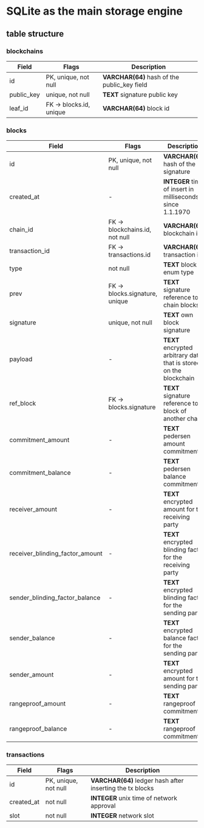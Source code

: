 # SQLite as the main storage engine

## table structure

### blockchains

| Field      | Flags                   | Description                                  |
| ---------- | ----------------------- | -------------------------------------------- |
| id         | PK, unique, not null    | **VARCHAR(64)** hash of the public_key field |
| public_key | unique, not null        | **TEXT** signature public key                |
| leaf_id    | FK -> blocks.id, unique | **VARCHAR(64)** block id                     |

### blocks

| Field                           | Flags                          | Description                                                        |
| ------------------------------- | ------------------------------ | ------------------------------------------------------------------ |
| id                              | PK, unique, not null           | **VARCHAR(64)** hash of the signature                              |
| created_at                      | -                              | **INTEGER** time of insert in milliseconds since 1.1.1970          |
| chain_id                        | FK -> blockchains.id, not null | **VARCHAR(64)** blockchain id                                      |
| transaction_id                  | FK -> transactions.id          | **VARCHAR(64)** transaction id                                     |
| type                            | not null                       | **TEXT** block enum type                                           |
| prev                            | FK -> blocks.signature, unique | **TEXT** signature reference to chain blocks                       |
| signature                       | unique, not null               | **TEXT** own block signature                                       |
| payload                         | -                              | **TEXT** encrypted arbitrary data that is stored on the blockchain |
| ref_block                       | FK -> blocks.signature         | **TEXT** signature reference to a block of another chain           |
| commitment_amount               | -                              | **TEXT** pedersen amount commitment                                |
| commitment_balance              | -                              | **TEXT** pedersen balance commitment                               |
| receiver_amount                 | -                              | **TEXT** encrypted amount for the receiving party                  |
| receiver_blinding_factor_amount | -                              | **TEXT** encrypted blinding factor for the receiving party         |
| sender_blinding_factor_balance  | -                              | **TEXT** encrypted blinding factor for the sending party           |
| sender_balance                  | -                              | **TEXT** encrypted balance factor for the sending party            |
| sender_amount                   | -                              | **TEXT** encrypted amount for the sending party                    |
| rangeproof_amount               | -                              | **TEXT** rangeproof commitment                                     |
| rangeproof_balance              | -                              | **TEXT** rangeproof commitment                                     |

### transactions

| Field      | Flags                | Description                                               |
| ---------- | -------------------- | --------------------------------------------------------- |
| id         | PK, unique, not null | **VARCHAR(64)** ledger hash after inserting the tx blocks |
| created_at | not null             | **INTEGER** unix time of network approval                 |
| slot       | not null             | **INTEGER** network slot                                  |
